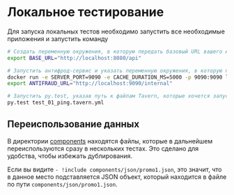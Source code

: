 # Локальное тестирование

Для запуска локальных тестов необходимо запустить все необходимые приложения и запустить команду
```bash
# Создать переменную окружения, в которую передать базовый URL вашего API, запущенного локально
export BASE_URL="http://localhost:8080/api"

# Запустить антифрод-сервис и указать переменную окружения, в которую передать базовый URL внутреннего API
docker run -e SERVER_PORT=9090 -e CACHE_DURATION_MS=5000 -p 9090:9090 lodthe/prod-backend-antifraud:latest
export ANTIFRAUD_URL="http://localhost:9090/internal"

# Запустить py.test, указав путь к файлам Tavern, которые хочется запустить
py.test test_01_ping.tavern.yml
```

## Переиспользование данных

В директории [components](public/components/) находятся файлы, которые в дальнейшем переиспользуются
сразу в нескольких тестах. Это сделано для удобства, чтобы избежать дублирования.

Если вы видите `- !include components/json/promo1.json`, это значит, что в данное место подставляется
JSON объект, который находится в файле по пути `components/json/promo1.json`.
